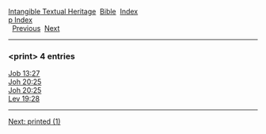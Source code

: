 [Intangible Textual Heritage](../../index)  [Bible](../index) 
[Index](index)   
[p Index](_p_)  
  [Previous](c08839)  [Next](c08841) 

------------------------------------------------------------------------

### &lt;print&gt; 4 entries

[Job 13:27](../kjv/job013.htm#027)  
[Joh 20:25](../kjv/joh020.htm#025)  
[Joh 20:25](../kjv/joh020.htm#025)  
[Lev 19:28](../kjv/lev019.htm#028)  

------------------------------------------------------------------------

[Next: printed (1)](c08841)
